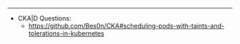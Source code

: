 





---
- CKA|D Questions:
  - https://github.com/Bes0n/CKA#scheduling-pods-with-taints-and-tolerations-in-kubernetes
  